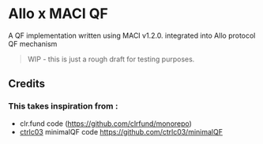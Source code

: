 # Allo x MACI QF

A QF implementation written using MACI v1.2.0.
integrated into Allo protocol QF mechanism

> WIP - this is just a rough draft for testing purposes.

## Credits

### This takes inspiration from :

- clr.fund code (https://github.com/clrfund/monorepo)
- [ctrlc03](https://github.com/ctrlc03) minimalQF code https://github.com/ctrlc03/minimalQF
